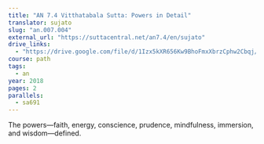```yaml
---
title: "AN 7.4 Vitthatabala Sutta: Powers in Detail"
translator: sujato
slug: "an.007.004"
external_url: "https://suttacentral.net/an7.4/en/sujato"
drive_links:
  - "https://drive.google.com/file/d/1Izx5kXR656Kw9BhoFmxXbrzCphw2Cbqj/view?usp=drivesdk"
course: path
tags:
  - an
year: 2018
pages: 2
parallels:
  - sa691
---
```


The powers—faith, energy, conscience, prudence, mindfulness, immersion, and wisdom—defined.
